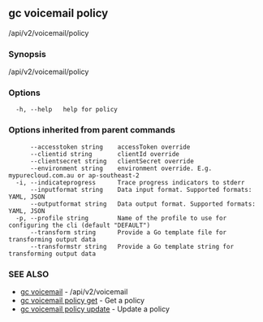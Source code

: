 ## gc voicemail policy

/api/v2/voicemail/policy

### Synopsis

/api/v2/voicemail/policy

### Options

```
  -h, --help   help for policy
```

### Options inherited from parent commands

```
      --accesstoken string    accessToken override
      --clientid string       clientId override
      --clientsecret string   clientSecret override
      --environment string    environment override. E.g. mypurecloud.com.au or ap-southeast-2
  -i, --indicateprogress      Trace progress indicators to stderr
      --inputformat string    Data input format. Supported formats: YAML, JSON
      --outputformat string   Data output format. Supported formats: YAML, JSON
  -p, --profile string        Name of the profile to use for configuring the cli (default "DEFAULT")
      --transform string      Provide a Go template file for transforming output data
      --transformstr string   Provide a Go template string for transforming output data
```

### SEE ALSO

* [gc voicemail](gc_voicemail.html)	 - /api/v2/voicemail
* [gc voicemail policy get](gc_voicemail_policy_get.html)	 - Get a policy
* [gc voicemail policy update](gc_voicemail_policy_update.html)	 - Update a policy


